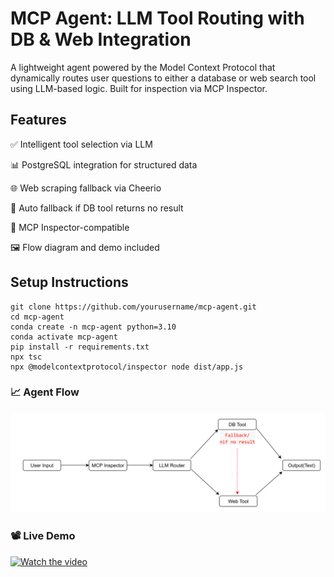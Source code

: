 # MCP Agent: LLM Tool Routing with DB & Web Integration

A lightweight agent powered by the Model Context Protocol that dynamically routes user questions to either a database or web search tool using LLM-based logic. Built for inspection via MCP Inspector.

## Features
✅ Intelligent tool selection via LLM

📊 PostgreSQL integration for structured data

🌐 Web scraping fallback via Cheerio

🔁 Auto fallback if DB tool returns no result

🧠 MCP Inspector-compatible

🖼️ Flow diagram and demo included

## Setup Instructions
```
git clone https://github.com/yourusername/mcp-agent.git
cd mcp-agent
conda create -n mcp-agent python=3.10
conda activate mcp-agent
pip install -r requirements.txt
npx tsc 
npx @modelcontextprotocol/inspector node dist/app.js

```
### 📈 Agent Flow

![Flow Diagram](/image/flow-diagram.png)

### 📽️ Live Demo

[![Watch the video](http://img.youtube.com/vi/VIDEO_ID/0.jpg)](https://www.youtube.com/watch?v=VIDEO_ID)
